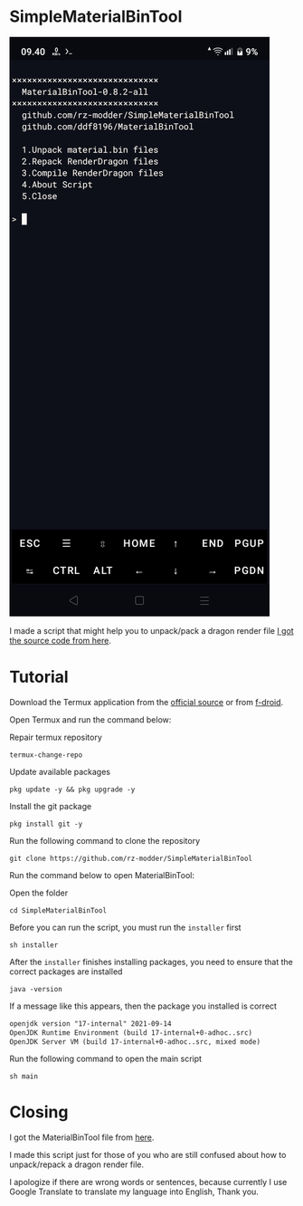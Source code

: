 # SimpleMaterialBinTool

<img src="https://github.com/rz-modder/SimpleMaterialBinTool/blob/main/Screenshot_20240708-094007.png"></img>

I made a script that might help you to unpack/pack a dragon render file [I got the source code from here](https://github.com/ddf8196/MaterialBinTool).

# Tutorial

Download the Termux application from the [official source](https://github.com/termux/termux-app/releases) or from [f-droid](https://f-droid.org/id/packages/com.termux/).

Open Termux and run the command below:

Repair termux repository
```
termux-change-repo
```

Update available packages
```
pkg update -y && pkg upgrade -y
```

Install the git package
```
pkg install git -y
```

Run the following command to clone the repository
```
git clone https://github.com/rz-modder/SimpleMaterialBinTool
```

Run the command below to open MaterialBinTool:

Open the folder
```
cd SimpleMaterialBinTool
```

Before you can run the script, you must run the `installer` first
```
sh installer
```

After the `installer` finishes installing packages, you need to ensure that the correct packages are installed
```
java -version
```

If a message like this appears, then the package you installed is correct
```
openjdk version "17-internal" 2021-09-14
OpenJDK Runtime Environment (build 17-internal+0-adhoc..src)
OpenJDK Server VM (build 17-internal+0-adhoc..src, mixed mode)
```

Run the following command to open the main script
```
sh main
```

# Closing

I got the MaterialBinTool file from [here](https://github.com/ddf8196/MaterialBinTool/releases).

I made this script just for those of you who are still confused about how to unpack/repack a dragon render file.

I apologize if there are wrong words or sentences, because currently I use Google Translate to translate my language into English, Thank you.
